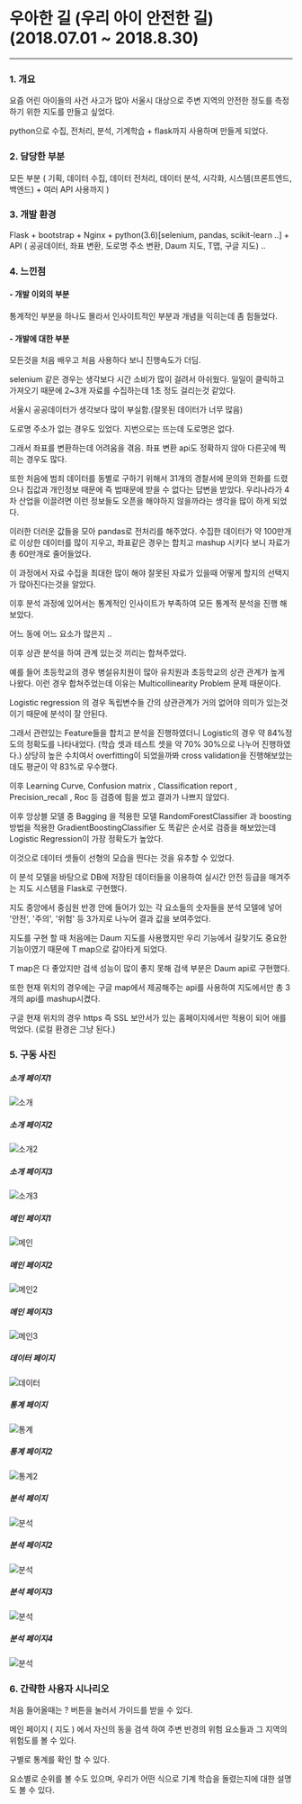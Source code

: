 # 우아한 길 (우리 아이 안전한 길)(2018.07.01 ~ 2018.8.30)
---

### 1. 개요 

요즘 어린 아이들의 사건 사고가 많아 서울시 대상으로 주변 지역의 안전한 정도를 측정하기 위한 지도를 만들고 싶었다.

python으로 수집, 전처리, 분석, 기계학습 + flask까지 사용하며 만들게 되었다.

### 2. 담당한 부분
 
모든 부분 ( 기획, 데이터 수집, 데이터 전처리, 데이터 분석, 시각화, 시스템(프론트엔드, 백엔드) + 여러 API 사용까지 )
 
### 3. 개발 환경
 
 Flask + bootstrap + Nginx + python(3.6)[selenium, pandas, scikit-learn ..] + API ( 공공데이터, 좌표 변환, 도로명 주소 변환, Daum 지도, T맵, 구글 지도) ..
 
### 4. 느낀점
 
#### - 개발 이외의 부분
 
 통계적인 부분을 하나도 몰라서 인사이트적인 부분과 개념을 익히는데 좀 힘들었다.
 
 
 
#### - 개발에 대한 부분
 
 모든것을 처음 배우고 처음 사용하다 보니 진행속도가 더딤.
 
 selenium 같은 경우는 생각보다 시간 소비가 많이 걸려서 아쉬웠다. 일일이 클릭하고 가져오기 때문에 2~3개 자료를 수집하는데 1초 정도 걸리는것 같았다.
 
 서울시 공공데이터가 생각보다 많이 부실함.(잘못된 데이터가 너무 많음)
 
 도로명 주소가 없는 경우도 있었다. 지번으로는 뜨는데 도로명은 없다.
 
 그래서 좌표를 변환하는데 어려움을 겪음. 좌표 변환 api도 정확하지 않아 다른곳에 찍히는 경우도 많다.
 
 또한 처음에 범죄 데이터를 동별로 구하기 위해서 31개의 경찰서에 문의와 전화를 드렸으나 집값과 개인정보 때문에 즉 법때문에 받을 수 없다는 답변을 받았다. 우리나라가 4차 산업을 이끌려면 이런 정보들도 오픈을 해야하지 않을까라는 생각을 많이 하게 되었다.
 
 이러한 더러운 값들을 모아 pandas로 전처리를 해주었다. 수집한 데이터가 약 100만개로 이상한 데이터를 많이 지우고, 좌표같은 경우는 합치고 mashup 시키다 보니 자료가 총 60만개로 줄어들었다.
 
 이 과정에서 자료 수집을 최대한 많이 해야 잘못된 자료가 있을때 어떻게 할지의 선택지가 많아진다는것을 알았다.
 
 이후 분석 과정에 있어서는 통계적인 인사이트가 부족하여 모든 통계적 분석을 진행 해보았다.
 
 어느 동에 어느 요소가 많은지 ..
 
 이후 상관 분석을 하여 관계 있는것 끼리는 합쳐주었다.
 
 예를 들어 초등학교의 경우 병설유치원이 많아 유치원과 초등학교의 상관 관계가 높게 나왔다. 이런 경우 합쳐주었는데 이유는 Multicollinearity Problem
문제 때문이다. 

Logistic regression 의 경우 독립변수들 간의 상관관계가 거의 없어야 의미가 있는것이기 때문에 분석이 잘 안된다.

그래서 관련있는 Feature들을 합치고 분석을 진행하였더니 Logistic의 경우 약 84%정도의 정확도를 나타내었다. (학습 셋과 테스트 셋을 약 70% 30%으로 나누어 진행하였다.) 상당히 높은 수치여서 overfitting이 되었을까봐 cross validation을 진행해보았는데도 평균이 약 83%로 우수했다.

이후 Learning Curve, Confusion matrix , Classification report , Precision_recall , Roc 등 검증에 힘을 썼고 결과가 나쁘지 않았다.

이후 앙상블 모델 중 Bagging 을 적용한 모델 RandomForestClassifier 과 boosting 방법을 적용한 GradientBoostingClassifier 도 똑같은 순서로 검증을 해보았는데 Logistic Regression이 가장 정확도가 높았다. 

이것으로 데이터 셋들이 선형의 모습을 띈다는 것을 유추할 수 있었다.

이 분석 모델을 바탕으로 DB에 저장된 데이터들을 이용하여 실시간 안전 등급을 매겨주는 지도 시스템을 Flask로 구현했다.

지도 중앙에서 중심원 반경 안에 들어가 있는 각 요소들의 숫자들을 분석 모델에 넣어 '안전', '주의', '위험' 등 3가지로 나누어 결과 값을 보여주었다.

지도를 구현 할 때 처음에는 Daum 지도를 사용했지만 우리 기능에서 길찾기도 중요한 기능이였기 때문에 T map으로 갈아타게 되었다.

T map은 다 좋았지만 검색 성능이 많이 좋지 못해 검색 부분은 Daum api로 구현했다.

또한 현재 위치의 경우에는 구글 map에서 제공해주는 api를 사용하여 지도에서만 총 3개의 api를 mashup시켰다.

구글 현재 위치의 경우 https 즉 SSL 보안서가 있는 홈페이지에서만 적용이 되어 애를 먹었다. (로컬 환경은 그냥 된다.)

### 5. 구동 사진

##### 소개 페이지1

![소개](./intro/so1.png)

##### 소개 페이지2

![소개2](./intro/so2.png)

##### 소개 페이지3

![소개3](./intro/so3.png)

##### 메인 페이지1

![메인](./intro/main1.png)

##### 메인 페이지2

![메인2](./intro/main2.png)

##### 메인 페이지3

![메인3](./intro/main3.png)

##### 데이터 페이지

![데이터](./intro/data.png)

##### 통계 페이지

![통계](./intro/tong1.png)

##### 통계 페이지2

![통계2](./intro/tong2.png)

##### 분석 페이지

![분석](./intro/bun1.png)

##### 분석 페이지2

![분석](./intro/bun2.png)

##### 분석 페이지3

![분석](./intro/bun3.png)

##### 분석 페이지4

![분석](./intro/bun4.png)


### 6. 간략한 사용자 시나리오

처음 들어올때는 ? 버튼을 눌러서 가이드를 받을 수 있다.

메인 페이지 ( 지도 ) 에서 자신의 동을 검색 하여 주변 반경의 위험 요소들과 그 지역의 위험도를 볼 수 있다.

구별로 통계를 확인 할 수 있다.

요소별로 순위를 볼 수도 있으며, 우리가 어떤 식으로 기계 학습을 돌렸는지에 대한 설명도 볼 수 있다.


